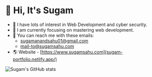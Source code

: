 # 👋 Hi, It's Sugam
- 👀 I have lots of interest in Web Development and cyber security.
- 🎯 I am currently focusing on mastering web development.
- 📧 You can reach me with these emails: 
    - sugamanandsahu01@gmail.com
    - mail-to@sugamsahu.com
- 🌎 Website - [https://www.sugamsahu.com](sugam-portfolio.netlify.app/)

![Sugam's GitHub stats](https://github-readme-stats.vercel.app/api?username=iSugam&show_icons=true&theme=dark)

<!---
iSugam/iSugam is a ✨ special ✨ repository because its `README.md` (this file) appears on your GitHub profile.
You can click the Preview link to take a look at your changes.
--->
